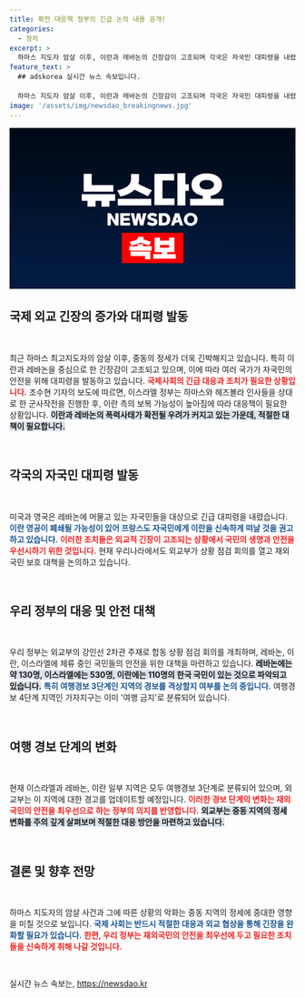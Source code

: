 ```yaml
---
title: 확전 대응책 정부의 긴급 논의 내용 공개!
categories:
  - 정치
excerpt: >
  하마스 지도자 암살 이후, 이란과 레바논의 긴장감이 고조되며 각국은 자국민 대피령을 내렸다. 한국 정부도 중동 지역 재외국민 안전을 위한 대책을 논의 중이다. 지금, 우려되는 상황과 대처 방안을 확인해보세요!
feature_text: >
  ## adskorea 실시간 뉴스 속보입니다.

  하마스 지도자 암살 이후, 이란과 레바논의 긴장감이 고조되며 각국은 자국민 대피령을 내렸다. 한국 정부도 중동 지역 재외국민 안전을 위한 대책을 논의 중이다. 지금, 우려되는 상황과 대처 방안을 확인해보세요!
image: '/assets/img/newsdao_breakingnews.jpg'
---
```


<p><img src="/assets/img/newsdao_breakingnews.jpg" alt="adskorea 속보" /></p>

<h2 data-ke-size="size26">국제 외교 긴장의 증가와 대피령 발동</h2>

<p data-ke-size="size16">&nbsp;</p>

<p>최근 하마스 최고지도자의 암살 이후, 중동의 정세가 더욱 긴박해지고 있습니다. 특히 이란과 레바논을 중심으로 한 긴장감이 고조되고 있으며, 이에 따라 여러 국가가 자국민의 안전을 위해 대피령을 발동하고 있습니다. <b><span style="color: #ee2323;">국제사회의 긴급 대응과 조치가 필요한 상황입니다.</span></b> 조수현 기자의 보도에 따르면, 이스라엘 정부는 하마스와 헤즈볼라 인사들을 상대로 한 군사작전을 진행한 후, 이란 측의 보복 가능성이 높아짐에 따라 대응책이 필요한 상황입니다. <b><span style="background-color: #21538527;">이란과 레바논의 폭력사태가 확전될 우려가 커지고 있는 가운데, 적절한 대책이 필요합니다.</span></b> </p>

<p data-ke-size="size16">&nbsp;</p>

<h2 data-ke-size="size26">각국의 자국민 대피령 발동</h2>

<p data-ke-size="size16">&nbsp;</p>

<p>미국과 영국은 레바논에 머물고 있는 자국민들을 대상으로 긴급 대피령을 내렸습니다. <b><span style="color: #1a5490;">이란 영공이 폐쇄될 가능성이 있어 프랑스도 자국민에게 이란을 신속하게 떠날 것을 권고하고 있습니다.</span></b> <b><span style="color: #ee2323;">이러한 조치들은 외교적 긴장이 고조되는 상황에서 국민의 생명과 안전을 우선시하기 위한 것입니다.</span></b> 현재 우리나라에서도 외교부가 상황 점검 회의를 열고 재외국민 보호 대책을 논의하고 있습니다. </p>

<p data-ke-size="size16">&nbsp;</p>

<h2 data-ke-size="size26">우리 정부의 대응 및 안전 대책</h2>

<p data-ke-size="size16">&nbsp;</p>

<p>우리 정부는 외교부의 강인선 2차관 주재로 합동 상황 점검 회의를 개최하며, 레바논, 이란, 이스라엘에 체류 중인 국민들의 안전을 위한 대책을 마련하고 있습니다. <b><span style="background-color: #21538527;">레바논에는 약 130명, 이스라엘에는 530명, 이란에는 110명의 한국 국민이 있는 것으로 파악되고 있습니다.</span></b> <b><span style="color: #1a5490;">특히 여행경보 3단계인 지역의 경보를 격상할지 여부를 논의 중입니다.</span></b> 여행경보 4단계 지역인 가자지구는 이미 '여행 금지'로 분류되어 있습니다. </p>

<p data-ke-size="size16">&nbsp;</p>

<h2 data-ke-size="size26">여행 경보 단계의 변화</h2>

<p data-ke-size="size16">&nbsp;</p>

<p>현재 이스라엘과 레바논, 이란 일부 지역은 모두 여행경보 3단계로 분류되어 있으며, 외교부는 이 지역에 대한 경고를 업데이트할 예정입니다. <b><span style="color: #ee2323;">이러한 경보 단계의 변화는 재외국민의 안전을 최우선으로 하는 정부의 의지를 반영합니다.</span></b> <b><span style="background-color: #21538527;">외교부는 중동 지역의 정세 변화를 주의 깊게 살펴보며 적절한 대응 방안을 마련하고 있습니다.</span></b></p>

<p data-ke-size="size16">&nbsp;</p>

<h2 data-ke-size="size26">결론 및 향후 전망</h2>

<p data-ke-size="size16">&nbsp;</p>

<p>하마스 지도자의 암살 사건과 그에 따른 상황의 악화는 중동 지역의 정세에 중대한 영향을 미칠 것으로 보입니다. <b><span style="color: #1a5490;">국제 사회는 반드시 적절한 대응과 외교 협상을 통해 긴장을 완화할 필요가 있습니다.</span></b> <b><span style="color: #ee2323;">한편, 우리 정부는 재외국민의 안전을 최우선에 두고 필요한 조치들을 신속하게 취해 나갈 것입니다.</span></b></p>

<p data-ke-size="size16">&nbsp;</p>
실시간 뉴스 속보는, <a href="https://newsdao.kr" rel="dofollow">https://newsdao.kr</a>


